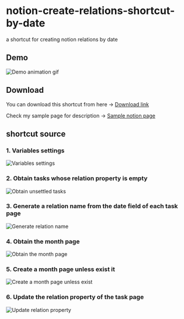 # notion-create-relations-shortcut-by-date

a shortcut for creating notion relations by date

## Demo

![Demo animation gif](notion-create-relation.gif)

## Download

You can download this shortcut from here ->
[Download link](https://www.icloud.com/shortcuts/27822de1f0d34df7a1e8d9a0565200c4)

Check my sample page for description -> [Sample notion page](https://hkob.notion.site/Shortcut-for-auto-create-relations-to-another-table-by-date-36d6346cfcdd48c59a1dcafcb74b5518)

## shortcut source

### 1. Variables settings

![Variables settings](script01-setting-variables.png)

### 2. Obtain tasks whose relation property is empty

![Obtain unsettled tasks](script02-obtain-unsettled-tasks.png)

### 3. Generate a relation name from the date field of each task page

![Generate relation name](script03-generate-relation-name.png)

### 4. Obtain the month page

![Obtain the month page](script04-obtain-the-month-page.png)

### 5. Create a month page unless exist it

![Create a month page unless exist](script05-create-month-page-unless-exist.png)

### 6. Update the relation property of the task page

![Update relation property](script06-update-relation-property.png)
